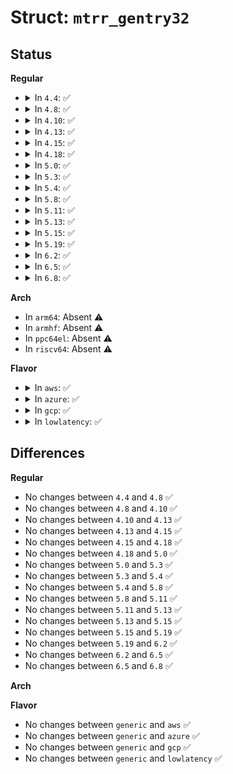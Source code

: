 # Struct: <code>mtrr_gentry32</code>

## Status
<b>Regular</b>
<ul>
<li>
<details>
<summary>In <code>4.4</code>: ✅</summary>

```c
struct mtrr_gentry32 {
    compat_ulong_t regnum;
    compat_uint_t base;
    compat_uint_t size;
    compat_uint_t type;
};
```
</details>
</li>
<li>
<details>
<summary>In <code>4.8</code>: ✅</summary>

```c
struct mtrr_gentry32 {
    compat_ulong_t regnum;
    compat_uint_t base;
    compat_uint_t size;
    compat_uint_t type;
};
```
</details>
</li>
<li>
<details>
<summary>In <code>4.10</code>: ✅</summary>

```c
struct mtrr_gentry32 {
    compat_ulong_t regnum;
    compat_uint_t base;
    compat_uint_t size;
    compat_uint_t type;
};
```
</details>
</li>
<li>
<details>
<summary>In <code>4.13</code>: ✅</summary>

```c
struct mtrr_gentry32 {
    compat_ulong_t regnum;
    compat_uint_t base;
    compat_uint_t size;
    compat_uint_t type;
};
```
</details>
</li>
<li>
<details>
<summary>In <code>4.15</code>: ✅</summary>

```c
struct mtrr_gentry32 {
    compat_ulong_t regnum;
    compat_uint_t base;
    compat_uint_t size;
    compat_uint_t type;
};
```
</details>
</li>
<li>
<details>
<summary>In <code>4.18</code>: ✅</summary>

```c
struct mtrr_gentry32 {
    compat_ulong_t regnum;
    compat_uint_t base;
    compat_uint_t size;
    compat_uint_t type;
};
```
</details>
</li>
<li>
<details>
<summary>In <code>5.0</code>: ✅</summary>

```c
struct mtrr_gentry32 {
    compat_ulong_t regnum;
    compat_uint_t base;
    compat_uint_t size;
    compat_uint_t type;
};
```
</details>
</li>
<li>
<details>
<summary>In <code>5.3</code>: ✅</summary>

```c
struct mtrr_gentry32 {
    compat_ulong_t regnum;
    compat_uint_t base;
    compat_uint_t size;
    compat_uint_t type;
};
```
</details>
</li>
<li>
<details>
<summary>In <code>5.4</code>: ✅</summary>

```c
struct mtrr_gentry32 {
    compat_ulong_t regnum;
    compat_uint_t base;
    compat_uint_t size;
    compat_uint_t type;
};
```
</details>
</li>
<li>
<details>
<summary>In <code>5.8</code>: ✅</summary>

```c
struct mtrr_gentry32 {
    compat_ulong_t regnum;
    compat_uint_t base;
    compat_uint_t size;
    compat_uint_t type;
};
```
</details>
</li>
<li>
<details>
<summary>In <code>5.11</code>: ✅</summary>

```c
struct mtrr_gentry32 {
    compat_ulong_t regnum;
    compat_uint_t base;
    compat_uint_t size;
    compat_uint_t type;
};
```
</details>
</li>
<li>
<details>
<summary>In <code>5.13</code>: ✅</summary>

```c
struct mtrr_gentry32 {
    compat_ulong_t regnum;
    compat_uint_t base;
    compat_uint_t size;
    compat_uint_t type;
};
```
</details>
</li>
<li>
<details>
<summary>In <code>5.15</code>: ✅</summary>

```c
struct mtrr_gentry32 {
    compat_ulong_t regnum;
    compat_uint_t base;
    compat_uint_t size;
    compat_uint_t type;
};
```
</details>
</li>
<li>
<details>
<summary>In <code>5.19</code>: ✅</summary>

```c
struct mtrr_gentry32 {
    compat_ulong_t regnum;
    compat_uint_t base;
    compat_uint_t size;
    compat_uint_t type;
};
```
</details>
</li>
<li>
<details>
<summary>In <code>6.2</code>: ✅</summary>

```c
struct mtrr_gentry32 {
    compat_ulong_t regnum;
    compat_uint_t base;
    compat_uint_t size;
    compat_uint_t type;
};
```
</details>
</li>
<li>
<details>
<summary>In <code>6.5</code>: ✅</summary>

```c
struct mtrr_gentry32 {
    compat_ulong_t regnum;
    compat_uint_t base;
    compat_uint_t size;
    compat_uint_t type;
};
```
</details>
</li>
<li>
<details>
<summary>In <code>6.8</code>: ✅</summary>

```c
struct mtrr_gentry32 {
    compat_ulong_t regnum;
    compat_uint_t base;
    compat_uint_t size;
    compat_uint_t type;
};
```
</details>
</li>
</ul>
<b>Arch</b>
<ul>
<li>
In <code>arm64</code>: Absent ⚠️
</li>
<li>
In <code>armhf</code>: Absent ⚠️
</li>
<li>
In <code>ppc64el</code>: Absent ⚠️
</li>
<li>
In <code>riscv64</code>: Absent ⚠️
</li>
</ul>
<b>Flavor</b>
<ul>
<li>
<details>
<summary>In <code>aws</code>: ✅</summary>

```c
struct mtrr_gentry32 {
    compat_ulong_t regnum;
    compat_uint_t base;
    compat_uint_t size;
    compat_uint_t type;
};
```
</details>
</li>
<li>
<details>
<summary>In <code>azure</code>: ✅</summary>

```c
struct mtrr_gentry32 {
    compat_ulong_t regnum;
    compat_uint_t base;
    compat_uint_t size;
    compat_uint_t type;
};
```
</details>
</li>
<li>
<details>
<summary>In <code>gcp</code>: ✅</summary>

```c
struct mtrr_gentry32 {
    compat_ulong_t regnum;
    compat_uint_t base;
    compat_uint_t size;
    compat_uint_t type;
};
```
</details>
</li>
<li>
<details>
<summary>In <code>lowlatency</code>: ✅</summary>

```c
struct mtrr_gentry32 {
    compat_ulong_t regnum;
    compat_uint_t base;
    compat_uint_t size;
    compat_uint_t type;
};
```
</details>
</li>
</ul>

## Differences
<b>Regular</b>
<ul>
<li>
No changes between <code>4.4</code> and <code>4.8</code> ✅
</li>
<li>
No changes between <code>4.8</code> and <code>4.10</code> ✅
</li>
<li>
No changes between <code>4.10</code> and <code>4.13</code> ✅
</li>
<li>
No changes between <code>4.13</code> and <code>4.15</code> ✅
</li>
<li>
No changes between <code>4.15</code> and <code>4.18</code> ✅
</li>
<li>
No changes between <code>4.18</code> and <code>5.0</code> ✅
</li>
<li>
No changes between <code>5.0</code> and <code>5.3</code> ✅
</li>
<li>
No changes between <code>5.3</code> and <code>5.4</code> ✅
</li>
<li>
No changes between <code>5.4</code> and <code>5.8</code> ✅
</li>
<li>
No changes between <code>5.8</code> and <code>5.11</code> ✅
</li>
<li>
No changes between <code>5.11</code> and <code>5.13</code> ✅
</li>
<li>
No changes between <code>5.13</code> and <code>5.15</code> ✅
</li>
<li>
No changes between <code>5.15</code> and <code>5.19</code> ✅
</li>
<li>
No changes between <code>5.19</code> and <code>6.2</code> ✅
</li>
<li>
No changes between <code>6.2</code> and <code>6.5</code> ✅
</li>
<li>
No changes between <code>6.5</code> and <code>6.8</code> ✅
</li>
</ul>
<b>Arch</b>
<ul>
</ul>
<b>Flavor</b>
<ul>
<li>
No changes between <code>generic</code> and <code>aws</code> ✅
</li>
<li>
No changes between <code>generic</code> and <code>azure</code> ✅
</li>
<li>
No changes between <code>generic</code> and <code>gcp</code> ✅
</li>
<li>
No changes between <code>generic</code> and <code>lowlatency</code> ✅
</li>
</ul>
